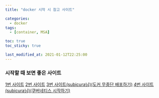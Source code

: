```yaml
---
title: "docker 시작 시 참고 사이트"

categories:
  - docker
tags:
  - [container, MSA]

toc: true
toc_sticky: true

last_modified_at: 2021-01-12T22:25:00
---
```


### 시작할 때 보면 좋은 사이트

[1번 사이트](https://www.44bits.io/ko/post/easy-deploy-with-docker)
[2번 사이트](https://www.44bits.io/ko/post/almost-perfect-development-environment-with-docker-and-docker-compose)
[3번 사이트(subicura님)(도커 무중단 배포하기)](https://subicura.com/2016/06/07/zero-downtime-docker-deployment.html)
[4번 사이트(subicura님)(쿠버네티스 시작하기)](https://subicura.com/2019/05/19/kubernetes-basic-1.html)
